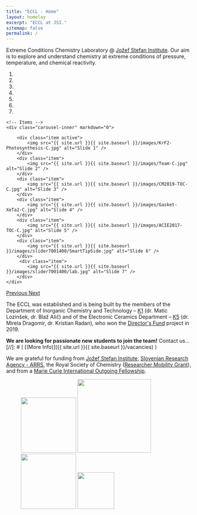 ```yaml
---
title: "ECCL - Home"
layout: homelay
excerpt: "ECCL at JSI."
sitemap: false
permalink: /
---
```


Extreme Conditions Chemistry Laboratory @ [Jožef Stefan Institute](http://www.ijs.si). Our aim is to explore and understand chemistry at extreme conditions of pressure, temperature, and chemical reactivity.


<div markdown="0" id="carousel" class="carousel slide" data-ride="carousel" data-interval="5000" data-pause="hover" >
    <!-- Menu -->
    <ol class="carousel-indicators">
        <li data-target="#carousel" data-slide-to="0" class="active"></li>
        <li data-target="#carousel" data-slide-to="1"></li>
        <li data-target="#carousel" data-slide-to="2"></li>
        <li data-target="#carousel" data-slide-to="3"></li>
        <li data-target="#carousel" data-slide-to="4"></li>
        <li data-target="#carousel" data-slide-to="5"></li>
        <li data-target="#carousel" data-slide-to="6"></li>
    </ol>

    <!-- Items -->
    <div class="carousel-inner" markdown="0">

        <div class="item active">
            <img src="{{ site.url }}{{ site.baseurl }}/images/KrF2-Photosynthesis-C.jpg" alt="Slide 1" />
        </div>
        <div class="item">
            <img src="{{ site.url }}{{ site.baseurl }}/images/Team-C.jpg" alt="Slide 2" />
        </div>
        <div class="item">
            <img src="{{ site.url }}{{ site.baseurl }}/images/CM2019-TOC-C.jpg" alt="Slide 3" />
        </div>
        <div class="item">
            <img src="{{ site.url }}{{ site.baseurl }}/images/Gasket-XeTa2-C.jpg" alt="Slide 4" />
        </div>
        <div class="item">
            <img src="{{ site.url }}{{ site.baseurl }}/images/ACIE2017-TOC-C.jpg" alt="Slide 5" />
        </div>
        <div class="item">
            <img src="{{ site.url }}{{ site.baseurl }}/images/slider7001400/SmartTipSide.jpg" alt="Slide 6" />
        </div>       
         <div class="item">
            <img src="{{ site.url }}{{ site.baseurl }}/images/slider7001400/lab.jpg" alt="Slide 7" />
        </div>
    </div>
  <a class="left carousel-control" href="#carousel" role="button" data-slide="prev">
    <span class="glyphicon glyphicon-chevron-left" aria-hidden="true"></span>
    <span class="sr-only">Previous</span>
  </a>
  <a class="right carousel-control" href="#carousel" role="button" data-slide="next">
    <span class="glyphicon glyphicon-chevron-right" aria-hidden="true"></span>
    <span class="sr-only">Next</span>
  </a>
</div>




The ECCL was established and is being built by the members of the Department of Inorganic Chemistry and Technology – [K1](http://k1.ijs.si/en/) (dr. Matic Lozinšek, dr. Blaž Alič) and of the Electronic Ceramics Department – [K5](http://www-k5.ijs.si/en/) (dr. Mirela Dragomir, dr. Kristian Radan), who won the [Director's Fund](https://www.ijs.si/ijsw/Zmagovalci) project in 2019.


 **We are  looking for passionate new students to join the team!** Contact us...
[//]: # ( [(More Info)]({{ site.url }}{{ site.baseurl }}/vacancies) )

We are grateful for funding from [Jožef Stefan Institute](https://www.ijs.si/ijsw/V001/JSI), [Slovenian Research Agency - ARRS](http://www.arrs.si/en/), the Royal Society of Chemistry ([Researcher Mobility Grant](https://www.rsc.org/scienceandtechnology/funding/researcher-mobility/)), and from a [Marie Curie International Outgoing Fellowship](https://ec.europa.eu/research/mariecurieactions/actions/individual-fellowships_en).

<figure class="fourth">
  <img src="{{ site.url }}{{ site.baseurl }}/images/logopic/JSI-logo.jpg" style="width: 150px">
  <img src="{{ site.url }}{{ site.baseurl }}/images/logopic/ARRS-logo.gif" style="width: 200px">
  <img src="{{ site.url }}{{ site.baseurl }}/images/logopic/RSC-logo.png" style="width: 150px">
  <img src="{{ site.url }}{{ site.baseurl }}/images/logopic/MC-logo.jpg" style="width: 100px">
</figure>
